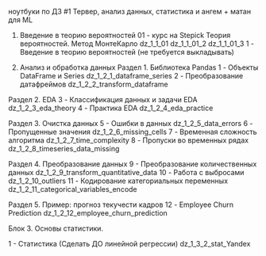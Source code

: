 ноутбуки по ДЗ #1 Тервер, анализ данных, статистика и ангем + матан для ML

1. Введение в теорию вероятностей
01 - курс на Stepick Теория вероятностей. Метод МонтеКарло
    dz_1_1_01
    dz_1_1_01_2
    dz_1_1_01_3
1 - Введение в теорию вероятностей (не требуется выкладывать)

2. Анализ и обработка данных
Раздел 1. Библиотека Pandas
1 - Объекты DataFrame и Series
    dz_1_2_1_dataframe_series
2 - Преобразование датафреймов
    dz_1_2_2_transform_dataframe

Раздел 2. EDA
3 - Классификация данных и задачи EDA
    dz_1_2_3_eda_theory
4 - Практика EDA
    dz_1_2_4_eda_practice

Раздел 3. Очистка данных
5 - Ошибки в данных
    dz_1_2_5_data_errors
6 - Пропущенные значения
    dz_1_2_6_missing_cells
7 - Временная сложность алгоритма
    dz_1_2_7_time_complexity
8 - Пропуски во временных рядах
    dz_1_2_8_timeseries_data_missing

Раздел 4. Преобразование данных
9 - Преобразование количественных данных
    dz_1_2_9_transform_quantitative_data
10 - Работа с выбросами
    dz_1_2_10_outliers
11 - Кодирование категориальных переменных
    dz_1_2_11_categorical_variables_encode

Раздел 5. Пример: прогноз текучести кадров
12 - Employee Churn Prediction
    dz_1_2_12_employee_churn_prediction

Блок 3. Основы статистики.

1 - Статистика  (Сделать ДО линейной регрессии)
    dz_1_3_2_stat_Yandex